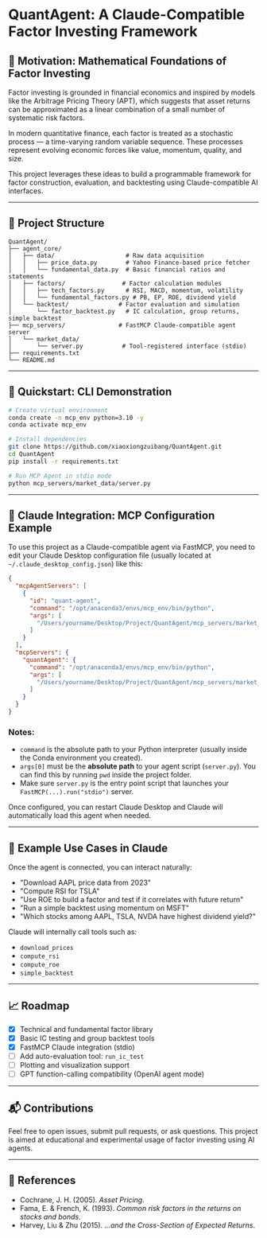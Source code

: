 # QuantAgent: A Claude-Compatible Factor Investing Framework

## 🧠 Motivation: Mathematical Foundations of Factor Investing

Factor investing is grounded in financial economics and inspired by models like the Arbitrage Pricing Theory (APT), which suggests that asset returns can be approximated as a linear combination of a small number of systematic risk factors.

In modern quantitative finance, each factor is treated as a stochastic process — a time-varying random variable sequence. These processes represent evolving economic forces like value, momentum, quality, and size.

This project leverages these ideas to build a programmable framework for factor construction, evaluation, and backtesting using Claude-compatible AI interfaces.

---

## 📁 Project Structure

```
QuantAgent/
├── agent_core/
│   ├── data/                    # Raw data acquisition
│   │   ├── price_data.py        # Yahoo Finance-based price fetcher
│   │   └── fundamental_data.py  # Basic financial ratios and statements
│   ├── factors/                # Factor calculation modules
│   │   ├── tech_factors.py      # RSI, MACD, momentum, volatility
│   │   └── fundamental_factors.py # PB, EP, ROE, dividend yield
│   └── backtest/              # Factor evaluation and simulation
│       └── factor_backtest.py   # IC calculation, group returns, simple backtest
├── mcp_servers/               # FastMCP Claude-compatible agent server
│   └── market_data/
│       └── server.py           # Tool-registered interface (stdio)
├── requirements.txt
└── README.md
```

---

## 🚀 Quickstart: CLI Demonstration

```bash
# Create virtual environment
conda create -n mcp_env python=3.10 -y
conda activate mcp_env

# Install dependencies
git clone https://github.com/xiaoxiongzuibang/QuantAgent.git
cd QuantAgent
pip install -r requirements.txt

# Run MCP Agent in stdio mode
python mcp_servers/market_data/server.py
```

---

## 🤖 Claude Integration: MCP Configuration Example

To use this project as a Claude-compatible agent via FastMCP, you need to edit your Claude Desktop configuration file (usually located at `~/.claude_desktop_config.json`) like this:

```json
{
  "mcpAgentServers": [
    {
      "id": "quant-agent",
      "command": "/opt/anaconda3/envs/mcp_env/bin/python",
      "args": [
        "/Users/yourname/Desktop/Project/QuantAgent/mcp_servers/market_data/server.py"
      ]
    }
  ],
  "mcpServers": {
    "quantAgent": {
      "command": "/opt/anaconda3/envs/mcp_env/bin/python",
      "args": [
        "/Users/yourname/Desktop/Project/QuantAgent/mcp_servers/market_data/server.py"
      ]
    }
  }
}
```

### Notes:
- `command` is the absolute path to your Python interpreter (usually inside the Conda environment you created).
- `args[0]` must be the **absolute path** to your agent script (`server.py`). You can find this by running `pwd` inside the project folder.
- Make sure `server.py` is the entry point script that launches your `FastMCP(...).run("stdio")` server.

Once configured, you can restart Claude Desktop and Claude will automatically load this agent when needed.

---

## 🧪 Example Use Cases in Claude

Once the agent is connected, you can interact naturally:

- "Download AAPL price data from 2023"
- "Compute RSI for TSLA"
- "Use ROE to build a factor and test if it correlates with future return"
- "Run a simple backtest using momentum on MSFT"
- "Which stocks among AAPL, TSLA, NVDA have highest dividend yield?"

Claude will internally call tools such as:
- `download_prices`
- `compute_rsi`
- `compute_roe`
- `simple_backtest`

---

## 📈 Roadmap

- [x] Technical and fundamental factor library
- [x] Basic IC testing and group backtest tools
- [x] FastMCP Claude integration (stdio)
- [ ] Add auto-evaluation tool: `run_ic_test`
- [ ] Plotting and visualization support
- [ ] GPT function-calling compatibility (OpenAI agent mode)

---

## 📬 Contributions

Feel free to open issues, submit pull requests, or ask questions. This project is aimed at educational and experimental usage of factor investing using AI agents.

---

## 📘 References

- Cochrane, J. H. (2005). *Asset Pricing*.
- Fama, E. & French, K. (1993). *Common risk factors in the returns on stocks and bonds*.
- Harvey, Liu & Zhu (2015). *…and the Cross-Section of Expected Returns*.
